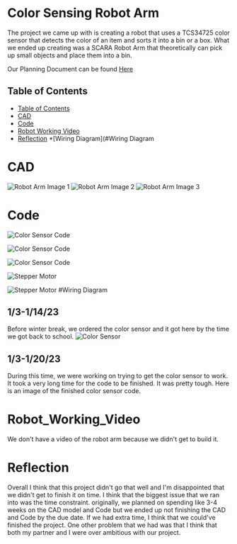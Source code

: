# Color Sensing Robot Arm
The project we came up with is creating a robot that uses a TCS34725 color sensor that detects the color of an item and sorts it into a bin or a box. What we ended up creating was a SCARA Robot Arm that theoretically can pick up small objects and place them into a bin.

Our Planning Document can be found [Here](https://docs.google.com/document/d/1YsVVAbZa9TZLL2w0f8QsOpPJxRNCpU_s1rzD12g6IWw/edit?usp=sharing)
## Table of Contents
* [Table of Contents](#TableOfContents)
* [CAD](#CAD)
* [Code](#Code)
* [Robot Working Video](#Robot_Working_Video)
* [Reflection](#Reflection)
*[Wiring Diagram](#Wiring Diagram


# CAD
![Robot Arm Image 1](https://raw.githubusercontent.com/haustin71/Holden-And-Robel-Robot-Arm-Project/master/Robot%20Arm%201.PNG?token=GHSAT0AAAAAACCFZ2BDIO4OEUOGMVNC25HIZCSS53Q)
![Robot Arm Image 2](https://raw.githubusercontent.com/haustin71/Holden-And-Robel-Robot-Arm-Project/master/Robot%20Arm%202.PNG?token=GHSAT0AAAAAACCFZ2BCIQSFZGHCVVZ44N3IZCSS6LQ)
![Robot Arm Image 3](https://raw.githubusercontent.com/haustin71/Holden-And-Robel-Robot-Arm-Project/master/Robot%20Arm%203.PNG?token=GHSAT0AAAAAACCFZ2BDW7SJIE3XXBQZDGVYZCSS7WA)
# Code
![Color Sensor Code](https://raw.githubusercontent.com/haustin71/Holden-And-Robel-Robot-Arm-Project/master/screen%20shot%20one%20for%20finished%20color%20code.png?token=GHSAT0AAAAAACCF2COZD42KEIMRGUM5GYGOZCSTYWQ)

![Color Sensor Code](https://raw.githubusercontent.com/haustin71/Holden-And-Robel-Robot-Arm-Project/master/screenshot%20two.png?token=GHSAT0AAAAAACCF2COYXIOL6ZVNOD6F7RTIZCSTO6A)

![Color Sensor Code](https://raw.githubusercontent.com/haustin71/Holden-And-Robel-Robot-Arm-Project/master/screenshot%203.png?token=GHSAT0AAAAAACCF2COY3WWKIZXNGTJZ7DWGZCSTPCA)

![Stepper Motor](https://raw.githubusercontent.com/haustin71/Holden-And-Robel-Robot-Arm-Project/master/stepper%20motor%20finished%20p1.png?token=GHSAT0AAAAAACCF2COYDP74WV7TENVBUM5AZCSUB2A)

![Stepper Motor](https://raw.githubusercontent.com/haustin71/Holden-And-Robel-Robot-Arm-Project/master/stepper%20motor%20finished%20p2.png?token=GHSAT0AAAAAACCF2COYP3QLCV62UBUBSU7SZCSUCBQ)
#Wiring Diagram

## 1/3-1/14/23
Before winter break, we ordered the color sensor and it got here by the time we got back to school. 
![Color Sensor](https://raw.githubusercontent.com/haustin71/Holden-And-Robel-Robot-Arm-Project/master/color%20sensor.jpg?token=GHSAT0AAAAAACCF2COZ756RZI6U23XKD5AYZCSS7VA)
## 1/3-1/20/23
During this time, we were working on trying to get the color sensor to work. It took a very long time for the code to be finished. It was pretty tough. 
Here is an image of the finished color sensor code. 

# Robot_Working_Video
We don't have a video of the robot arm because we didn't get to build it.
# Reflection
Overall I think that this project didn't go that well and I'm disappointed that we didn't get to finish it on time. I think that the biggest issue that we ran into was the time constraint. originally, we planned on spending like 3-4 weeks on the CAD model and Code but we ended up not finishing the CAD and Code by the due date. If we had extra time, I think that we could've finished the project. One other problem that we had was that I think that both my partner and I were over ambitious with our project.
